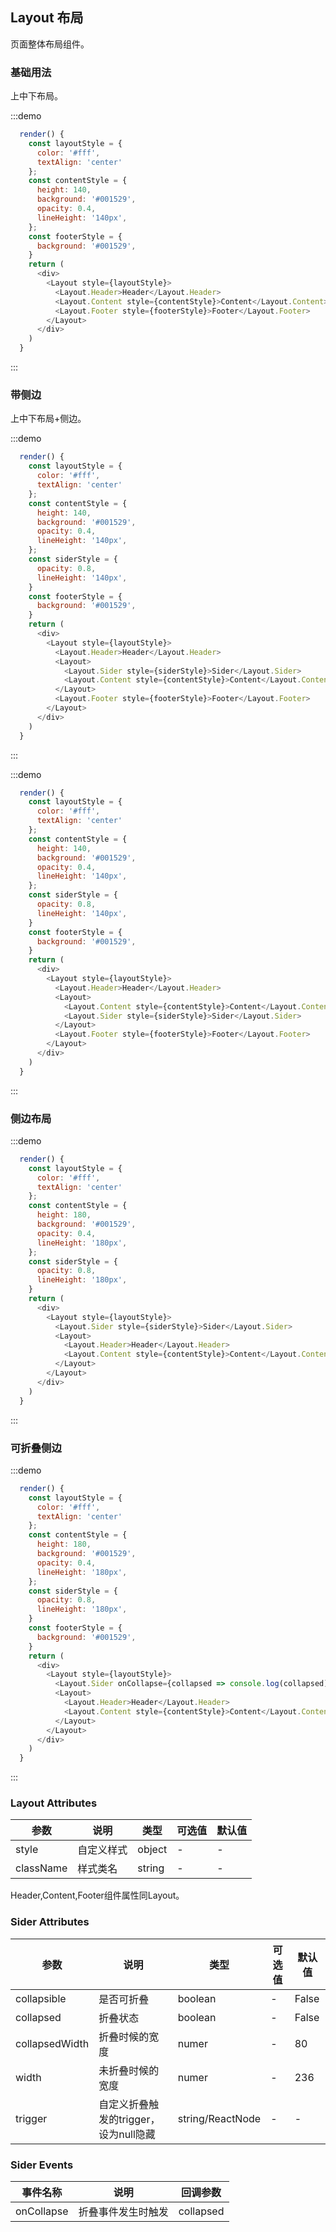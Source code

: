 ## Layout 布局

页面整体布局组件。

### 基础用法

上中下布局。

:::demo
```js
  render() {
    const layoutStyle = {
      color: '#fff',
      textAlign: 'center'
    };
    const contentStyle = {
      height: 140,
      background: '#001529',
      opacity: 0.4,
      lineHeight: '140px',
    };
    const footerStyle = {
      background: '#001529',
    }
    return (
      <div>
        <Layout style={layoutStyle}>
          <Layout.Header>Header</Layout.Header>
          <Layout.Content style={contentStyle}>Content</Layout.Content>
          <Layout.Footer style={footerStyle}>Footer</Layout.Footer>
        </Layout>
      </div>
    )
  }
```
:::

### 带侧边

上中下布局+侧边。

:::demo
```js
  render() {
    const layoutStyle = {
      color: '#fff',
      textAlign: 'center'
    };
    const contentStyle = {
      height: 140,
      background: '#001529',
      opacity: 0.4,
      lineHeight: '140px',
    };
    const siderStyle = {
      opacity: 0.8,
      lineHeight: '140px',
    }
    const footerStyle = {
      background: '#001529',
    }
    return (
      <div>
        <Layout style={layoutStyle}>
          <Layout.Header>Header</Layout.Header>
          <Layout>
            <Layout.Sider style={siderStyle}>Sider</Layout.Sider>
            <Layout.Content style={contentStyle}>Content</Layout.Content>
          </Layout>
          <Layout.Footer style={footerStyle}>Footer</Layout.Footer>
        </Layout>
      </div>
    )
  }
```
:::

:::demo
```js
  render() {
    const layoutStyle = {
      color: '#fff',
      textAlign: 'center'
    };
    const contentStyle = {
      height: 140,
      background: '#001529',
      opacity: 0.4,
      lineHeight: '140px',
    };
    const siderStyle = {
      opacity: 0.8,
      lineHeight: '140px',
    }
    const footerStyle = {
      background: '#001529',
    }
    return (
      <div>
        <Layout style={layoutStyle}>
          <Layout.Header>Header</Layout.Header>
          <Layout>
            <Layout.Content style={contentStyle}>Content</Layout.Content>
            <Layout.Sider style={siderStyle}>Sider</Layout.Sider>
          </Layout>
          <Layout.Footer style={footerStyle}>Footer</Layout.Footer>
        </Layout>
      </div>
    )
  }
```
:::

### 侧边布局

:::demo
```js
  render() {
    const layoutStyle = {
      color: '#fff',
      textAlign: 'center'
    };
    const contentStyle = {
      height: 180,
      background: '#001529',
      opacity: 0.4,
      lineHeight: '180px',
    };
    const siderStyle = {
      opacity: 0.8,
      lineHeight: '180px',
    }
    return (
      <div>
        <Layout style={layoutStyle}>
          <Layout.Sider style={siderStyle}>Sider</Layout.Sider>
          <Layout>
            <Layout.Header>Header</Layout.Header>
            <Layout.Content style={contentStyle}>Content</Layout.Content>
          </Layout>
        </Layout>
      </div>
    )
  }
```
:::

### 可折叠侧边

:::demo
```js
  render() {
    const layoutStyle = {
      color: '#fff',
      textAlign: 'center'
    };
    const contentStyle = {
      height: 180,
      background: '#001529',
      opacity: 0.4,
      lineHeight: '180px',
    };
    const siderStyle = {
      opacity: 0.8,
      lineHeight: '180px',
    }
    const footerStyle = {
      background: '#001529',
    }
    return (
      <div>
        <Layout style={layoutStyle}>
          <Layout.Sider onCollapse={collapsed => console.log(collapsed)} collapsible style={siderStyle}>Sider</Layout.Sider>
          <Layout>
            <Layout.Header>Header</Layout.Header>
            <Layout.Content style={contentStyle}>Content</Layout.Content>
          </Layout>
        </Layout>
      </div>
    )
  }
```
:::

### Layout Attributes
| 参数      | 说明    | 类型      | 可选值       | 默认值   |
|---------- |-------- |---------- |-------------  |-------- |
| style     | 自定义样式   | object  |   -     |    -     |
| className  | 样式类名 | string  |   -     |    -  |

Header,Content,Footer组件属性同Layout。

### Sider Attributes
| 参数      | 说明    | 类型      | 可选值       | 默认值   |
|---------- |-------- |---------- |-------------  |-------- |
| collapsible     | 是否可折叠 | boolean  |   -   |    False   |
| collapsed  | 折叠状态 | boolean  |   -     |    False  |
| collapsedWidth  | 折叠时候的宽度 | numer  |   -     |    80  |
| width  | 未折叠时候的宽度 | numer  |   -     |    236  |
| trigger  | 自定义折叠触发的trigger，设为null隐藏 | string/ReactNode  |   -     |    -  |

### Sider Events
| 事件名称 | 说明 | 回调参数 |
|---------- |-------- |---------- |
| onCollapse | 折叠事件发生时触发 | collapsed |